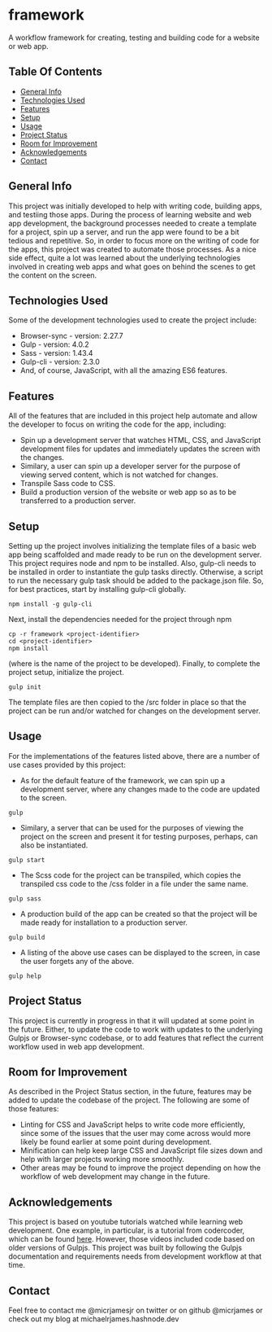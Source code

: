 # framework
A workflow framework for creating, testing and building code for a website or web app. 

## Table Of Contents
* [General Info](#general-info)
* [Technologies Used](#technologies-used)
* [Features](#features)
* [Setup](#setup)
* [Usage](#usage)
* [Project Status](#project-status)
* [Room for Improvement](#room-for-improvement)
* [Acknowledgements](#acknowledgements)
* [Contact](#contact)

## General Info
This project was initially developed to help with writing code, building apps, and testiing those apps. During the process of learning website and web app development, the background processes needed to create a template for a project, spin up a server, and run the app were found to be a bit tedious and repetitive. So, in order to focus more on the writing of code for the apps, this project was created to automate those processes. As a nice side effect, quite a lot was learned about the underlying technologies involved in creating web apps and what goes on behind the scenes to get the content on the screen.
## Technologies Used
Some of the development technologies used to create the project include:
* Browser-sync - version: 2.27.7
* Gulp - version: 4.0.2
* Sass - version: 1.43.4
* Gulp-cli - version: 2.3.0
* And, of course, JavaScript, with all the amazing ES6 features.
## Features
All of the features that are included in this project help automate and allow the developer to focus on writing the code for the app, including:
* Spin up a development server that watches HTML, CSS, and JavaScript development files for updates and immediately updates the screen with the changes.
* Similary, a user can spin up a developer server for the purpose of viewing served content, which is not watched for changes.
* Transpile Sass code to CSS.
* Build a production version of the website or web app so as to be transferred to a production server.
## Setup
Setting up the project involves initializing the template files of a basic web app being scaffolded and made ready to be run on the development server. This project requires node and npm to be installed. Also, gulp-cli needs to be installed in order to instantiate the gulp tasks directly. Otherwise, a script to run the necessary gulp task should be added to the package.json file. So, for best practices, start by installing gulp-cli globally.
```
npm install -g gulp-cli
```
Next, install the dependencies needed for the project through npm
```
cp -r framework <project-identifier>
cd <project-identifier>
npm install
```
(where <project-identifier> is the name of the project to be developed). Finally, to complete the project setup, initialize the project.
```
gulp init
```
The template files are then copied to the /src folder in place so that the project can be run and/or watched for changes on the development server.
## Usage
For the implementations of the features listed above, there are a number of use cases provided by this project:
* As for the default feature of the framework, we can spin up a development server, where any changes made to the code are updated to the screen.
```
gulp
```
* Similary, a server that can be used for the purposes of viewing the project on the screen and present it for testing purposes, perhaps, can also be instantiated.
```
gulp start
```
* The Scss code for the project can be transpiled, which copies the transpiled css code to the /css folder in a file under the same name.
```
gulp sass
```
* A production build of the app can be created so that the project will be made ready for installation to a production server.
```
gulp build
```
* A listing of the above use cases can be displayed to the screen, in case the user forgets any of the above.
```
gulp help
```
## Project Status
This project is currently in progress in that it will updated at some point in the future. Either, to update the code to work with updates to the underlying Gulpjs or Browser-sync codebase, or to add features that reflect the current workflow used in web app development.
## Room for Improvement
As described in the Project Status section, in the future, features may be added to update the codebase of the project. The following are some of those features:
* Linting for CSS and JavaScript helps to write code more efficiently, since some of the issues that the user may come across would more likely be found earlier at some point during development.
* Minification can help keep large CSS and JavaScript file sizes down and help with larger projects working more smoothly.
* Other areas may be found to improve the project depending on how the workflow of web development may change in the future.
## Acknowledgements
This project is based on youtube tutorials watched while learning web development. One example, in particular, is a tutorial from codercoder, which can be found [here](https://www.youtube.com/watch?v=q0E1hbcj-NI). However, those videos included code based on older versions of Gulpjs. This project was built by following the Gulpjs documentation and requirements needs from development workflow at that time.
## Contact
Feel free to contact me @micrjamesjr on twitter or on github @micrjames or check out my blog at michaelrjames.hashnode.dev
